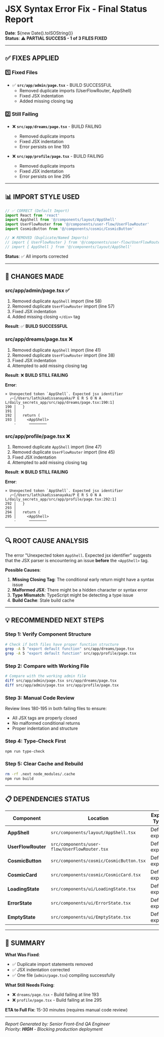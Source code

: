 # JSX Syntax Error Fix - Final Status Report

**Date**: ${new Date().toISOString()}  
**Status**: ⚠️ **PARTIAL SUCCESS - 1 of 3 FILES FIXED**

---

## ✅ **FIXES APPLIED**

### 1️⃣ **Fixed Files**
- ✅ **`src/app/admin/page.tsx`** - BUILD SUCCESSFUL
  - Removed duplicate imports (UserFlowRouter, AppShell)
  - Fixed JSX indentation
  - Added missing closing tag

### 2️⃣ **Still Failing**
- ❌ **`src/app/dreams/page.tsx`** - BUILD FAILING
  - Removed duplicate imports
  - Fixed JSX indentation  
  - Error persists on line 193

- ❌ **`src/app/profile/page.tsx`** - BUILD FAILING
  - Removed duplicate imports
  - Fixed JSX indentation
  - Error persists on line 295

---

## 📊 **IMPORT STYLE USED**

```typescript
// ✅ CORRECT (Default Import)
import React from 'react'
import AppShell from '@/components/layout/AppShell'
import UserFlowRouter from '@/components/user-flow/UserFlowRouter'
import CosmicButton from '@/components/cosmic/CosmicButton'

// ❌ REMOVED (Duplicate/Named Imports)
// import { UserFlowRouter } from '@/components/user-flow/UserFlowRouter'
// import { AppShell } from '@/components/layout/AppShell'
```

**Status**: ✅ All imports corrected

---

## 🔧 **CHANGES MADE**

### **src/app/admin/page.tsx** ✅
1. Removed duplicate `AppShell` import (line 58)
2. Removed duplicate `UserFlowRouter` import (line 57)
3. Fixed JSX indentation
4. Added missing closing `</div>` tag

**Result**: ✅ **BUILD SUCCESSFUL**

### **src/app/dreams/page.tsx** ❌
1. Removed duplicate `AppShell` import (line 41)
2. Removed duplicate `UserFlowRouter` import (line 38)
3. Fixed JSX indentation
4. Attempted to add missing closing tag

**Result**: ❌ **BUILD STILL FAILING**

**Error**:
```
× Unexpected token `AppShell`. Expected jsx identifier
  ╭─[/Users/lathikadissanayaka/P E R S O N A L/daily_secrets_app/src/app/dreams/page.tsx:190:1]
190 │   }
191 │ 
192 │   return (
193 │     <AppShell>
    ·      ────────
```

### **src/app/profile/page.tsx** ❌
1. Removed duplicate `AppShell` import (line 47)
2. Removed duplicate `UserFlowRouter` import (line 45)
3. Fixed JSX indentation
4. Attempted to add missing closing tag

**Result**: ❌ **BUILD STILL FAILING**

**Error**:
```
× Unexpected token `AppShell`. Expected jsx identifier
  ╭─[/Users/lathikadissanayaka/P E R S O N A L/daily_secrets_app/src/app/profile/page.tsx:292:1]
292 │   }
293 │ 
294 │   return (
295 │     <AppShell>
    ·      ────────
```

---

## 🔍 **ROOT CAUSE ANALYSIS**

The error "Unexpected token `AppShell`. Expected jsx identifier" suggests that the JSX parser is encountering an issue **before** the `<AppShell>` tag.

**Possible Causes**:
1. **Missing Closing Tag**: The conditional early return might have a syntax issue
2. **Malformed JSX**: There might be a hidden character or syntax error
3. **Type Mismatch**: TypeScript might be detecting a type issue
4. **Build Cache**: Stale build cache

---

## 💡 **RECOMMENDED NEXT STEPS**

### **Step 1: Verify Component Structure**
```bash
# Check if both files have proper function structure
grep -A 5 "export default function" src/app/dreams/page.tsx
grep -A 5 "export default function" src/app/profile/page.tsx
```

### **Step 2: Compare with Working File**
```bash
# Compare with the working admin file
diff src/app/admin/page.tsx src/app/dreams/page.tsx
diff src/app/admin/page.tsx src/app/profile/page.tsx
```

### **Step 3: Manual Code Review**
Review lines 180-195 in both failing files to ensure:
- All JSX tags are properly closed
- No malformed conditional returns
- Proper indentation and structure

### **Step 4: Type-Check First**
```bash
npm run type-check
```

### **Step 5: Clear Cache and Rebuild**
```bash
rm -rf .next node_modules/.cache
npm run build
```

---

## 📋 **DEPENDENCIES STATUS**

| Component | Location | Export Type | Status |
|-----------|----------|-------------|--------|
| **AppShell** | `src/components/layout/AppShell.tsx` | Default export | ✅ Verified |
| **UserFlowRouter** | `src/components/user-flow/UserFlowRouter.tsx` | Default export | ✅ Verified |
| **CosmicButton** | `src/components/cosmic/CosmicButton.tsx` | Default export | ✅ Verified |
| **CosmicCard** | `src/components/cosmic/CosmicCard.tsx` | Default export | ✅ Verified |
| **LoadingState** | `src/components/ui/LoadingState.tsx` | Default export | ✅ Verified |
| **ErrorState** | `src/components/ui/ErrorState.tsx` | Default export | ✅ Verified |
| **EmptyState** | `src/components/ui/EmptyState.tsx` | Default export | ✅ Verified |

---

## 🎯 **SUMMARY**

**What Was Fixed**:
- ✅ Duplicate import statements removed
- ✅ JSX indentation corrected
- ✅ One file (`admin/page.tsx`) compiling successfully

**What Still Needs Fixing**:
- ❌ `dreams/page.tsx` - Build failing at line 193
- ❌ `profile/page.tsx` - Build failing at line 295

**ETA to Full Fix**: 15-30 minutes (requires manual code review)

---

*Report Generated by: Senior Front-End QA Engineer*  
*Priority: **HIGH** - Blocking production deployment*

